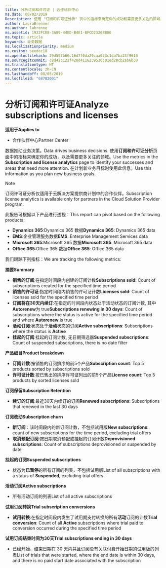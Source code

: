 ```yaml
---
title: 分析订阅和许可证 | 合作伙伴中心
ms.date: 08/02/2019
Description: 使用 "订阅和许可证分析" 页中的指标来确定你的成功和需要更多关注的区域。
author: LauraBrenner
ms.author: labrenne
ms.assetid: 1922FCE8-3A89-44ED-B4E1-BFCD2326BB06
ms.topic: article
keywords: 业务数据
ms.localizationpriority: medium
ms.custom: seodec18
ms.openlocfilehash: 29d597b66c16d7f0da29caa023c1da7ba23f9616
ms.sourcegitcommit: c8d42c122f420d4116239530c01ed28cb2ab6b30
ms.translationtype: HT
ms.contentlocale: zh-CN
ms.lasthandoff: 08/05/2019
ms.locfileid: "68782001"
---
```

# <a name="analyze-subscriptions-and-licenses"></a><span data-ttu-id="4735c-104">分析订阅和许可证</span><span class="sxs-lookup"><span data-stu-id="4735c-104">Analyze subscriptions and licenses</span></span> 

<span data-ttu-id="4735c-105">**适用于**</span><span class="sxs-lookup"><span data-stu-id="4735c-105">**Applies to**</span></span>

- <span data-ttu-id="4735c-106">合作伙伴中心</span><span class="sxs-lookup"><span data-stu-id="4735c-106">Partner Center</span></span>

<span data-ttu-id="4735c-107">数据推动业务决策。</span><span class="sxs-lookup"><span data-stu-id="4735c-107">Data drives business decisions.</span></span> <span data-ttu-id="4735c-108">使用**订阅和许可证分析**页面中的指标来确定你的成功，以及需要更多关注的领域。</span><span class="sxs-lookup"><span data-stu-id="4735c-108">Use the metrics in the **Subscription and license analytics** page to identify your successes and areas that need more attention.</span></span> <span data-ttu-id="4735c-109">在计划新业务目标时使用此信息。</span><span class="sxs-lookup"><span data-stu-id="4735c-109">Use this information as you plan new business goals.</span></span>

> [!NOTE]
> <span data-ttu-id="4735c-110">订阅许可证分析仅适用于云解决方案提供商计划中的合作伙伴。</span><span class="sxs-lookup"><span data-stu-id="4735c-110">Subscription license analytics is available only for partners in the Cloud Solution Provider program.</span></span>


<span data-ttu-id="4735c-111">此报告可根据以下产品进行透视：</span><span class="sxs-lookup"><span data-stu-id="4735c-111">This report can pivot based on the following products:</span></span>

 - <span data-ttu-id="4735c-112">**Dynamics 365**:Dynamics 365 数据</span><span class="sxs-lookup"><span data-stu-id="4735c-112">**Dynamics 365**: Dynamics 365 data</span></span>  
 - <span data-ttu-id="4735c-113">**EMS**:企业管理服务数据</span><span class="sxs-lookup"><span data-stu-id="4735c-113">**EMS**: Enterprise Management Services data</span></span>  
 - <span data-ttu-id="4735c-114">**Microsoft 365**:Microsoft 365 数据</span><span class="sxs-lookup"><span data-stu-id="4735c-114">**Microsoft 365**: Microsoft 365 data</span></span>  
 - <span data-ttu-id="4735c-115">**Office 365**:Office 365 数据</span><span class="sxs-lookup"><span data-stu-id="4735c-115">**Office 365**: Office 365 data</span></span>  


<span data-ttu-id="4735c-116">我们跟踪下列指标：</span><span class="sxs-lookup"><span data-stu-id="4735c-116">We are tracking the following metrics:</span></span>

<span data-ttu-id="4735c-117">**摘要**</span><span class="sxs-lookup"><span data-stu-id="4735c-117">**Summary**</span></span>  
 - <span data-ttu-id="4735c-118">**销售的订阅**:在指定时间段内创建的订阅计数</span><span class="sxs-lookup"><span data-stu-id="4735c-118">**Subscriptions sold**: Count of subscriptions created for the specified time period</span></span>  
 - <span data-ttu-id="4735c-119">**销售的许可证**:指定时间段内销售的许可证计数</span><span class="sxs-lookup"><span data-stu-id="4735c-119">**Licenses sold**: Count of licenses sold for the specified time period</span></span>   
 - <span data-ttu-id="4735c-120">**订阅将在30天内续订**:在指定的时间段内状态处于活动状态的订阅计数, 其中**Autorenew**为 true</span><span class="sxs-lookup"><span data-stu-id="4735c-120">**Subscriptions renewing in 30 days**: Count of subscriptions where the status is active for the specified time period and where **Autorenew** is true</span></span>
 - <span data-ttu-id="4735c-121">**活动订阅**:状态处于**活动**状态的订阅</span><span class="sxs-lookup"><span data-stu-id="4735c-121">**Active subscriptions**: Subscriptions where the status is **Active**</span></span>  
 - <span data-ttu-id="4735c-122">**挂起的订阅**:挂起的订阅计数, 无日期筛选器</span><span class="sxs-lookup"><span data-stu-id="4735c-122">**Suspended subscriptions**: Count of suspended subscriptions, there is no date filter</span></span>  

<span data-ttu-id="4735c-123">**产品细目**</span><span class="sxs-lookup"><span data-stu-id="4735c-123">**Product breakdown**</span></span>  
 - <span data-ttu-id="4735c-124">**订阅计数**:按销售的订阅排序的前5个产品</span><span class="sxs-lookup"><span data-stu-id="4735c-124">**Subscription count**: Top 5 products sorted by subscriptions sold</span></span>  
 - <span data-ttu-id="4735c-125">**许可证计数**:按已售出的排序许可证列出的前5个产品</span><span class="sxs-lookup"><span data-stu-id="4735c-125">**License count**: Top 5 products by sorted licenses sold</span></span>

<span data-ttu-id="4735c-126">**订阅保留**</span><span class="sxs-lookup"><span data-stu-id="4735c-126">**Subscription Retention**</span></span>
 - <span data-ttu-id="4735c-127">**续订的订阅**:最近30天内续订的订阅</span><span class="sxs-lookup"><span data-stu-id="4735c-127">**Renewed subscriptions**: Subscriptions that renewed in the last 30 days</span></span>  

<span data-ttu-id="4735c-128">**订阅改动**</span><span class="sxs-lookup"><span data-stu-id="4735c-128">**Subscription churn**</span></span>  
 - <span data-ttu-id="4735c-129">**新订阅**：该时间段内的新订阅计数，不包括试用版</span><span class="sxs-lookup"><span data-stu-id="4735c-129">**New subscriptions**: count of new subscriptions for the time period, excluding trial offers</span></span>  
 - <span data-ttu-id="4735c-130">**取消预配订阅**:按日期取消预配或挂起的订阅计数</span><span class="sxs-lookup"><span data-stu-id="4735c-130">**Deprovisioned subscriptions**: Count of subscriptions deprovisioned or suspended by date</span></span>  

<span data-ttu-id="4735c-131">**挂起的订阅**</span><span class="sxs-lookup"><span data-stu-id="4735c-131">**Suspended subscriptions**</span></span>  
 - <span data-ttu-id="4735c-132">状态为**已暂停**的所有订阅的列表，不包括试用版</span><span class="sxs-lookup"><span data-stu-id="4735c-132">List of all subscriptions with a status of **Suspended**, excluding trial offers</span></span>  
  
<span data-ttu-id="4735c-133">**活动订阅**</span><span class="sxs-lookup"><span data-stu-id="4735c-133">**Active subscriptions**</span></span>
 - <span data-ttu-id="4735c-134">所有活动订阅的列表</span><span class="sxs-lookup"><span data-stu-id="4735c-134">List of all active subscriptions</span></span>  

<span data-ttu-id="4735c-135">**试用订阅转换**</span><span class="sxs-lookup"><span data-stu-id="4735c-135">**Trial subscription conversions**</span></span>  
 - <span data-ttu-id="4735c-136">**试用转换**:在指定时间段内发生了试用期支付转换的所有**活动**订阅的计数</span><span class="sxs-lookup"><span data-stu-id="4735c-136">**Trial conversion**: Count of all **Active** subscriptions where trial paid to conversion occurred during the specified time period</span></span>  

<span data-ttu-id="4735c-137">**试用订阅结束时间为30天**</span><span class="sxs-lookup"><span data-stu-id="4735c-137">**Trial subscriptions ending in 30 days**</span></span>  
 - <span data-ttu-id="4735c-138">已经开始、结束日期在 30 天内并且订阅没有关联付费开始日期的试用版的列表</span><span class="sxs-lookup"><span data-stu-id="4735c-138">List of trials that were started, where the end date is within 30 days, and there is no paid start date associated with the subscription</span></span>  

  